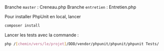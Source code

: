 Branche `master` : Creneau.php
Branche `entretien` : Entretien.php

Pour installer PhpUnit en local, lancer 
```bash
composer install
```

Lancer les tests avec la commande :
```bash
php /[chemin/vers/le/projet]/DDD/vendor/phpunit/phpunit/phpunit Tests/
```
